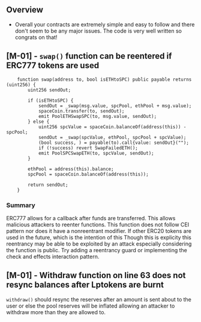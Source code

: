 ## Overview

- Overall your contracts are extremely simple and easy to follow and there don't seem to be any major issues. The code is very well written so congrats on that!

## **[M-01]** - `swap()` function can be reentered if ERC777 tokens are used

```
    function swap(address to, bool isETHtoSPC) public payable returns (uint256) {
        uint256 sendOut;

        if (isETHtoSPC) {
            sendOut = _swap(msg.value, spcPool, ethPool + msg.value);
            spaceCoin.transfer(to, sendOut);
            emit PoolETHSwapSPC(to, msg.value, sendOut);
        } else {
            uint256 spcValue = spaceCoin.balanceOf(address(this)) - spcPool;
            sendOut = _swap(spcValue, ethPool, spcPool + spcValue);
            (bool success, ) = payable(to).call{value: sendOut}(""); 
            if (!success) revert SwapFailedETH();
            emit PoolSPCSwapETH(to, spcValue, sendOut);
        }

        ethPool = address(this).balance;
        spcPool = spaceCoin.balanceOf(address(this));

        return sendOut;
    }
```

### Summary
ERC777 allows for a callback after funds are transferred. This allows malicious attackers to reenter functions. This function does not follow CEI pattern nor does it have a nonreentrant modifier. If other ERC20 tokens are used in the future, which is the intention of this Though this is explicity this reentrancy may be able to be exploited by an attack especially considering the function is public. Try adding a reentrancy guard or implementing the check and effects interaction pattern.

## **[M-01]** - Withdraw function on line 63 does not resync balances after Lptokens are burnt

`withdraw()` should resync the reserves after an amount is sent about to the user or else the pool reserves will be inflated allowing an attacker to withdraw more than they are allowed to.
